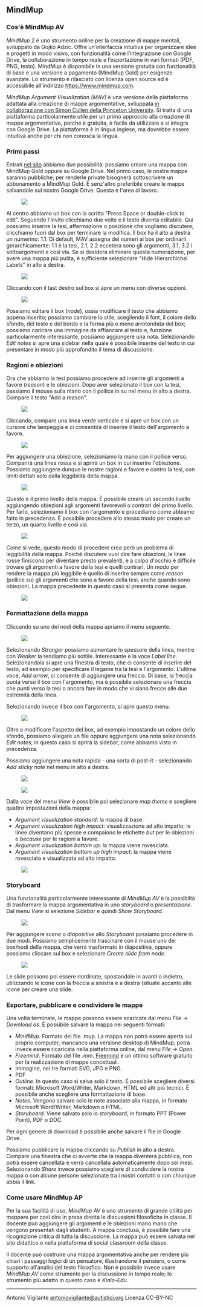 <link rel="stylesheet" href="../assets/style.css">

## MindMup

### Cos'è MindMup AV

_MindMup 2_ è uno strumento online per la creazione di mappe mentali, sviluppato da Gojko Adzic. Offre un’interfaccia intuitiva per organizzare idee e progetti in modo visivo, con funzionalità come l’integrazione con Google Drive, la collaborazione in tempo reale e l’esportazione in vari formati (PDF, PNG, testo). MindMup è disponibile in una versione gratuita con funzionalità di base e una versione a pagamento (MindMup Gold) per esigenze avanzate. Lo strumento è rilasciato con licenza open source ed è accessibile all’indirizzo https://www.mindmup.com.

_MindMup Argument Visualization (MAV)_ è una versione della piattaforma adattata alla creazione di mappe argomentative, sviluppata [in collaborazione con Simon Cullen della Princeton University](https://dailynous.com/2017/06/01/visualizing-logical-structure-arguments-new-platform-guest-post-simon-cullen/). Si tratta di una piattaforma particolarmente utile per un primo approccio alla creazione di mappe argomentative, perché è gratuita, è facile da utilizzare e si integra con Google Drive. La piattaforma è in lingua inglese, ma dovrebbe essere intuitiva anche per chi non conosca la lingua.

### Primi passi

Entrati [nel sito](https://www.mindmup.com/tutorials/argument-visualization.html?orig=/) abbiamo due possibilità: possiamo creare una mappa con MindMup Gold oppure su Google Drive. Nel primo caso, le nostre mappe saranno pubbliche; per renderle private bisognerà sottoscrivere un abbonamento a MindMup Gold. È senz'altro preferibile creare le mappe salvandole sul nostro Google Drive. 
Questa è l'area di lavoro.
<figure>
<img src="immagini/m01.png">
</figure>

Al centro abbiamo un box con la scritta "Press Space or double-click to edit". Seguendo l'invito clicchiamo due volte e il testo diventa editabile. Qui possiamo inserire la tesi, affermazione o posizione che vogliamo discutere; clicchiamo fuori dal box per terminare la modifica. Il box ha il alto a destra un numerino: 1.1. Di default, MAV assegna dei numeri ai box per ordinarli gerarchicamente: 1.1 è la tesi, 2.1, 2.2 eccetera sono gli argomenti, 3.1, 3.2 i sottoargomenti e così via. Se si desidera eliminare questa numerazione, per avere una mappa più pulita, è sufficiente selezionare "Hide Hierarchichal Labels" in alto a destra.

<figure>
<img src=immagini/m02.png">
</figure>

Cliccando con il tast destro sul box si apre un menu con diverse opzioni.

<figure>
<img src="immagini/m03.png">
</figure>

Possiamo editare il box (_node_), ossia modificare il testo che abbiamo appena inserito; possiamo cambiare lo stile, scegliendo il font, il colore dello sfondo, del testo e del bordo e la forma più o meno arrotondata del box; possiamo caricare una immagine da affiancare al testo e, funzione particolarmente interessante, possiamo aggiungere una nota. Selezionando _Edit notes_ si apre una sidebar nella quale è possibile inserire del testo in cui presentare in modo più approfondito il tema di discussione.

### Ragioni e obiezioni

Ora che abbiamo la tesi possiamo procedere ad inserire gli argomenti a favore (_reason_) e le obiezioni. Dopo aver selezionato il box con la tesi, passiamo il mouse sulla mano con il pollice in su nel menu in alto a destra. Compare il testo "Add a reason".

<figure>
<img src="immagini/m04.png">
</figure>

Cliccando, compare una linea verde verticale e si apre un box con un cursore che lampeggia e ci consentirà di inserire il testo dell'argomento a favore.

<figure>
<img src="immagini/m05.png">
</figure>

Per aggiungere una obiezione, selezioniamo la mano con il pollice verso. Comparirà una linea rossa e si aprirà un box in cui inserire l'obiezione.
Possiamo aggiungere dunque le nostre ragioni e favore e contro la tesi, con limiti dettati solo dalla leggibilità della mappa.

<figure>
<img src="immagini/m06.png">
</figure>

Questo è il primo livello della mappa. È possibile creare un secondo livello aggiungendo obiezioni agli argomenti favorevoli o contrari del primo livello. Per farlo, selezioniamo il box con l'argomento e procediamo come abbiamo fatto in precedenza. È possibile procedere allo stesso modo per creare un terzo, un quarto livello e così via.
<figure>
<img src="immagini/m07.png">
</figure>

Come si vede, questo modo di procedere crea però un problema di leggibilità della mappa. Poiché discutere vuol dire fare obiezioni, le linee rosse finiscono per diventare presto prevalenti, e a colpo d'occhio è difficile trovare gli argomenti a favore della tesi e quelli contrari. Un modo per rendere la mappa più leggibile è quello di inserire sempre come _reason_ (pollice su) gli argomenti che sono a favore della tesi, anche quando sono obiezioni. La mappa precedente in questo caso si presenta come segue.

<figure>
<img src="immagini/m08.png">
</figure>

### Formattazione della mappa

Cliccando su uno dei nodi della mappa apriamo il menu seguente.

<figure>
<img src="immagini/m09.png">
</figure>

Selezionando _Stronger_ possiamo aumentare lo spessore della linea, mentre con _Weaker_ la rendiamo più sottile. Interessante è la voce _Label line_. Selezionandola si apre una finestra di testo, che ci consente di inserire del testo, ad esempio per specificare il legame tra la tesi e l'argomento. L'ultima voce, _Add arrow_, ci consente di aggiungere una freccia. Di base, la freccia punta verso il box con l'argomento, ma è possibile selezionare una freccia che punti verso la tesi o ancora fare in modo che vi siano frecce alle due estremità della linea.

Selezionando invece il box con l'argomento, si apre questo menu.

<figure>
<img src="immagini/m10.png">
</figure>

Oltre a modificare l'aspetto del box, ad esempio impostando un colore dello sfondo, possiamo allegare un file oppure aggiungere una nota selezionando _Edit notes_; in questo caso si aprirà la sidebar, come abbiamo visto in precedenza.

Possiamo aggiungere una nota rapida - una sorta di post-it - selezionando _Add sticky note_ nel menu in alto a destra.

<figure>
<img src="immagini/m11.png">
</figure>

<figure>
<img src="immagini/m12.png">
</figure>
 

Dalla voce del menu _View_ è possibile poi selezionare _map theme_ e scegliere quattro impostazioni della mappa:
- _Argument visualization standard_: la mappa di base
- _Argument visualization high impact_: visualizzazione ad alto impatto; le linee diventano più spesse e compaiono le etichette _but_ per le obiezioni e _because_ per le ragioni a favore.
- _Argument visualization bottom up_: la mappa viene rovesciata.
- _Argument visualization bottom up high impact_: la mappa viene rovesciata e visualizzata ad alto impatto.
 
<figure>
<img src="immagini/m13.png">
</figure>

### Storyboard

Una funzionalità particolarmente interessante di _MindMup AV_ è la possibiltà di trasformare la mappa argomentativa in uno _storyboard_ o _presentazione_.
Dal menu _View_ si selezione _Sidebar_ e quindi _Show Storyboard_. 

<figure>
<img src="immagini/m14.png">
</figure>

Per aggiungere _scene_ o _diapositive_ allo _Storyboard_ possiamo procedere in due modi. Possiamo semplicemente trascinare con il mouse uno dei box/nodi della mappa, che verrà trasformato in diapositiva, oppure possiamo cliccare sul box e selezionare _Create slide from node_.

<figure>
<img src="immagini/m15.png">
</figure>

Le slide possono poi essere riordinate, spostandole in avanti o indietro, utilizzando le icone con la freccia a sinistra e a destra (situate accanto alle icone per creare una slide.

### Esportare, pubblicare e condividere le mappe

Una volta terminate, le mappe possono essere scaricate dal menu _File_ -> _Download as_. È possibile salvare la mappa nei seguenti formati:
- _MindMup_. Formato del file .mup. La mappa non potrà essere aperta sul proprio computer, mancanco una versione desktop di MindMup; potrà invece essere ricaricata nella piattaforma online, dal menu _File_ -> _Open_.
- _Freemind_. Formato del file .mm. [Freemind](https://freemind.sourceforge.io/wiki/index.php/Main_Page) è un ottimo software gratuito per la realizzazione di mappe concettuali.
- Immagine, nei tre formati SVG, JPG e PNG.
- PDF
- _Outline_. In questo caso si salva solo il testo. È possibile scegliere diversi formati: Microsoft Word/Writer, Markdown, HTML ed altr più tecnici. È possibile anche scegliere una formattazione di base.
- _Notes_. Vengono salvare solo le note associate alla mappa, in formato Microsoft Word/Writer, Markdown o HTML.
- _Storyboard_. Viene salvato solo lo _storyboard_, in formato PPT (Power Point), PDF o DOC.

Per ogni genere di download è possibile anche salvare il file in Google Drive.

Possiamo pubblicare la mappa cliccando su _Publish_ in alto a destra. Compare una finestra che ci avverte che la mappa diventerà pubblica, non potrà essere cancellata e verrà cancellata automaticamente dopo sei mesi. Selezionando _Share_ invece possiamo scegliere di condividere la nostra mappa o con alcune persone selezionate tra i nostri contatti o con chiunque abbia il link.

### Come usare MindMup AP

Per la sua facilità di uso, _MindMup AV_ è uno strumento di grande utilità per mappare per così dire in presa diretta le discussioni filosofiche in classe. Il docente può aggiungere gli argomenti e le obiezioni mano mano che vengono presentati dagli studenti. A mappa conclusa, è possibile fare una ricognizione critica di tutta la discussione. La mappa può essere salvata nel sito didattico o nella piattaforma di social classroom della classe.

Il docente può costruire una mappa argomentativa anche per rendere più chiari i passaggi logici di un pensatore, illustrandone il pensiero, o come supporto all'analisi del testo filosofico. Non è possibile invece usare _MindMup AV_ come strumento per la discussione in tempo reale; lo strumento più adatto in questo caso è _Kialo-Edu_.

---
Antonio Vigilante
antoniovigilante@autistici.org
Licenza CC-BY-NC
 






